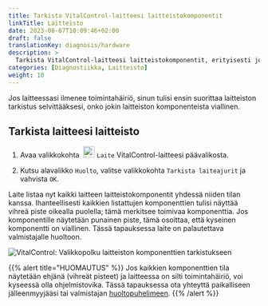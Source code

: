 ```yaml
---
title: Tarkista VitalControl-laitteesi laitteistokomponentit
linkTitle: Laitteisto
date: 2023-08-07T10:09:46+02:00
draft: false
translationKey: diagnosis/hardware
description: >
  Tarkista VitalControl-laitteesi laitteistokomponentit, erityisesti jos epäilet laitteistovikaa.
categories: [Diagnostiikka, Laitteisto]
weight: 10
---
```

Jos laitteessasi ilmenee toimintahäiriö, sinun tulisi ensin suorittaa laitteiston tarkistus selvittääksesi, onko jokin laitteiston komponenteista viallinen.

## Tarkista laitteesi laitteisto

1. Avaa valikkokohta &nbsp;<img src="/icons/device.svg" width="23" align="bottom" alt="Laite" /> `Laite` VitalControl-laitteesi päävalikosta.

1. Kutsu alavalikko `Huolto`, valitse valikkokohta `Tarkista laiteajurit` ja vahvista `OK`.

Laite listaa nyt kaikki laitteen laitteistokomponentit yhdessä niiden tilan kanssa. Ihanteellisesti kaikkien listattujen komponenttien tulisi näyttää vihreä piste oikealla puolella; tämä merkitsee toimivaa komponenttia. Jos komponentille näytetään punainen piste, tämä osoittaa, että kyseinen komponentti on viallinen. Tässä tapauksessa laite on palautettava valmistajalle huoltoon.

   ![VitalControl: Valikkopolku laitteiston komponenttien tarkistukseen](../images/device-check.png "Laitteiston tarkistus")

{{% alert title="HUOMAUTUS" %}}
Jos kaikkien komponenttien tila näytetään ehjänä (vihreät pisteet) ja laitteessa on silti toimintahäiriö, voi kyseessä olla ohjelmistovika. Tässä tapauksessa ota yhteyttä paikalliseen jälleenmyyjääsi tai valmistajan [huoltopuhelimeen](https://www.urbanonline.de/de/contact).
{{% /alert %}}
